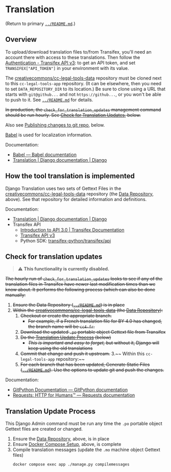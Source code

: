 # Translation

(Return to primary [`../README.md`](../README.md).)


## Overview

To upload/download translation files to/from Transifex, you'll need an account
there with access to these translations. Then follow the [Authentication -
Transifex API v3][transauth]: to get an API token, and set
`TRANSIFEX["API_TOKEN"]` in your environment with its value.

The [creativecommons/cc-legal-tools-data][repodata] repository must be cloned
next to this `cc-legal-tools-app` repository. (It can be elsewhere, then you
need to set `DATA_REPOSITORY_DIR` to its location.) Be sure to clone using a
URL that starts with `git@github...` and not `https://github...`, or you won't
be able to push to it. See [`../README.md`](../README.md) for details.

~~In production, the `check_for_translation_updates` management command should
be run hourly. See [Check for Translation
Updates](#check-for-translation-updates), below.~~

Also see [Publishing changes to git repo](#publishing-changes-to-git-repo),
below.

[Babel][babel] is used for localization information.

Documentation:
- [Babel — Babel documentation][babel]
- [Translation | Django documentation | Django][djangotranslation]

[babel]: http://babel.pocoo.org/en/latest/index.html
[repodata]:https://github.com/creativecommons/cc-legal-tools-data
[transauth]: https://transifex.github.io/openapi/index.html#section/Authentication


## How the tool translation is implemented

Django Translation uses two sets of Gettext Files in the
[creativecommons/cc-legal-tools-data][repodata] repository (the [Data
Repository](#data-repository), above). See that repository for detailed
information and definitions.

Documentation:
- [Translation | Django documentation | Django][djangotranslation]
- Transifex API
  - [Introduction to API 3.0 | Transifex Documentation][api30intro]
  - [Transifex API v3][api30]
  - Python SDK: [transifex-python/transifex/api][apisdk]

[api30]: https://transifex.github.io/openapi/index.html#section/Introduction
[api30intro]: https://docs.transifex.com/api-3-0/introduction-to-api-3-0
[apisdk]: https://github.com/transifex/transifex-python/tree/devel/transifex/api
[djangotranslation]: https://docs.djangoproject.com/en/4.2/topics/i18n/translation/
[repodata]: https://github.com/creativecommons/cc-legal-tools-data


## Check for translation updates

> :warning: **This functionality is currently disabled.**

~~The hourly run of `check_for_translation_updates` looks to see if any of the
translation files in Transifex have newer last modification times than we know
about. It performs the following process (which can also be done manually:~~

1. ~~Ensure the Data Repository ([`../README.md`](../README.md)) is in place~~
2. ~~Within the [creativecommons/cc-legal-tools-data][repodata] (the [Data
   Repository](#data-repository)):~~
   1. ~~Checkout or create the appropriate branch.~~
      - ~~For example, if a French translation file for BY 4.0 has changed, the
        branch name will be `cc4-fr`.~~
   2. ~~Download the updated `.po` portable object Gettext file from
      Transifex~~
   3. ~~Do the [Translation Update Process](#translation-update-process)
      (below)~~
      - ~~_This is important and easy to forget,_ but without it, Django will
        keep using the old translations~~
   4. ~~Commit that change and push it upstream.~~
3.~~ Within this `cc-legal-tools-app` repository:~~
   1. ~~For each branch that has been updated, Generate Static
      Files ([`../README.md`](../README.md)). Use the options to update git and
      push the changes.~~

[repodata]:https://github.com/creativecommons/cc-legal-tools-data


Documentation:
- [GitPython Documentation — GitPython documentation][gitpythondocs]
- [Requests: HTTP for Humans™ — Requests documentation][requestsdocs]

[gitpythondocs]: https://gitpython.readthedocs.io/en/stable/index.html
[requestsdocs]: https://docs.python-requests.org/en/master/


## Translation Update Process

This Django Admin command must be run any time the `.po` portable object
Gettext files are created or changed.

1. Ensure the [Data Repository](#data-repository), above, is in place
2. Ensure [Docker Compose Setup](#docker-compose-setup), above, is complete
3. Compile translation messages (update the `.mo` machine object Gettext files)
    ```shell
    docker compose exec app ./manage.py compilemessages
    ```
